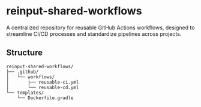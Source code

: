 # reinput-shared-workflows
A centralized repository for reusable GitHub Actions workflows, designed to streamline CI/CD processes and standardize pipelines across projects.

## Structure

```
reinput-shared-workflows/
├── .github/
│   └── workflows/
│       ├── reusable-ci.yml
│       └── reusable-cd.yml
└── templates/
    └── Dockerfile.gradle 
```